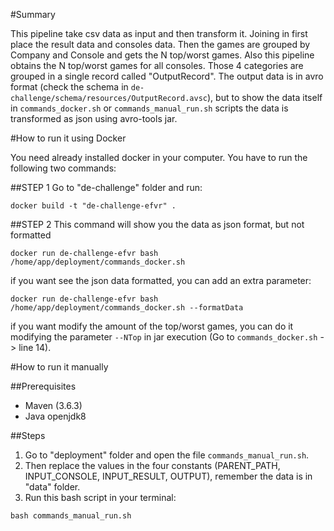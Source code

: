 #Summary

This pipeline take csv data as input and then transform it. 
Joining in first place the result data and consoles data. 
Then the games are grouped by Company and Console and gets the N top/worst games.
Also this pipeline obtains the N top/worst games for all consoles. 
Those 4 categories are grouped in a single record called "OutputRecord".
The output data is in avro format (check the schema in `de-challenge/schema/resources/OutputRecord.avsc`), 
but to show the data itself in `commands_docker.sh` or `commands_manual_run.sh` scripts 
the data is transformed as json using avro-tools jar.

#How to run it using Docker

You need already installed docker in your computer.
You have to run the following two commands:

##STEP 1
Go to "de-challenge" folder and run: 
```
docker build -t "de-challenge-efvr" .
```

##STEP 2
This command will show you  the data as json format, but not formatted
```
docker run de-challenge-efvr bash /home/app/deployment/commands_docker.sh
```
if you want see the json data formatted, you can add an extra parameter:
```
docker run de-challenge-efvr bash /home/app/deployment/commands_docker.sh --formatData
```

if you want modify the amount of the top/worst games, you can do it modifying the parameter `--NTop` in jar execution (Go to `commands_docker.sh` -> line 14).

#How to run it manually

##Prerequisites
 - Maven (3.6.3)
 - Java openjdk8

##Steps
1. Go to "deployment" folder and open the file `commands_manual_run.sh`.
2. Then replace the values in the four constants (PARENT_PATH, INPUT_CONSOLE, INPUT_RESULT, OUTPUT), remember the data is in "data" folder.
3. Run this bash script in your terminal:
```
bash commands_manual_run.sh
```

